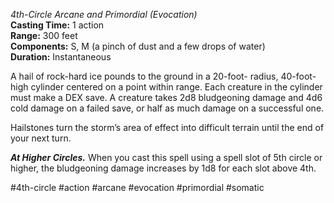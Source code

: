 *4th-Circle Arcane and Primordial (Evocation)*  
**Casting Time:** 1 action  
**Range:** 300 feet  
**Components:** S, M (a pinch of dust and a few drops of water)  
**Duration:** Instantaneous

A hail of rock-hard ice pounds to the ground in a 20-foot- radius, 40-foot-high cylinder centered on a point within range. Each creature in the cylinder must make a DEX save. A creature takes 2d8 bludgeoning damage and 4d6 cold damage on a failed save, or half as much damage on a successful one.

Hailstones turn the storm’s area of effect into difficult terrain until the end of your next turn.

***At Higher Circles.*** When you cast this spell using a spell slot of 5th circle or higher, the bludgeoning damage increases by 1d8 for each slot above 4th.

#4th-circle #action #arcane #evocation #primordial #somatic
